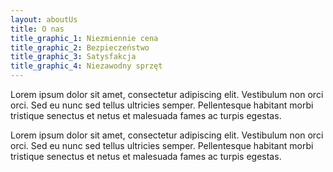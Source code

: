 ```yaml
---
layout: aboutUs
title: O nas
title_graphic_1: Niezmiennie cena
title_graphic_2: Bezpieczeństwo
title_graphic_3: Satysfakcja
title_graphic_4: Niezawodny sprzęt
---
```

Lorem ipsum dolor sit amet, consectetur adipiscing elit. Vestibulum non orci orci. Sed eu nunc sed tellus ultricies semper. Pellentesque habitant morbi tristique senectus et netus et malesuada fames ac turpis egestas. 



Lorem ipsum dolor sit amet, consectetur adipiscing elit. Vestibulum non orci orci. Sed eu nunc sed tellus ultricies semper. Pellentesque habitant morbi tristique senectus et netus et malesuada fames ac turpis egestas.
